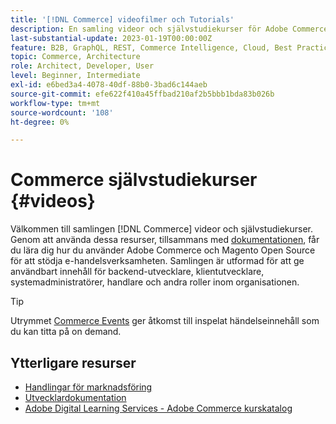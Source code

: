 ```yaml
---
title: '[!DNL Commerce] videofilmer och Tutorials'
description: En samling videor och självstudiekurser för Adobe Commerce och Magento Open Source
last-substantial-update: 2023-01-19T00:00:00Z
feature: B2B, GraphQL, REST, Commerce Intelligence, Cloud, Best Practices, API Mesh, App Builder
topic: Commerce, Architecture
role: Architect, Developer, User
level: Beginner, Intermediate
exl-id: e6bed3a4-4078-40df-88b0-3bad6c144aeb
source-git-commit: efe622f410a45ffbad210af2b5bbb1bda83b026b
workflow-type: tm+mt
source-wordcount: '108'
ht-degree: 0%

---
```


# Commerce självstudiekurser {#videos}

Välkommen till samlingen [!DNL Commerce] videor och självstudiekurser. Genom att använda dessa resurser, tillsammans med [dokumentationen](https://experienceleague.adobe.com/docs/commerce.html), får du lära dig hur du använder Adobe Commerce och Magento Open Source för att stödja e-handelsverksamheten. Samlingen är utformad för att ge användbart innehåll för backend-utvecklare, klientutvecklare, systemadministratörer, handlare och andra roller inom organisationen.

<div id="recs-overview-body-1"></div>
<div id="recs-overview-body-2"></div>
<div id="recs-overview-body-3"></div>
<div id="recs-overview-body-4"></div>
<div id="recs-overview-body-5"></div>
<div id="recs-overview-body-6"></div>

>[!TIP]
>
>Utrymmet [Commerce Events](https://experienceleague.adobe.com/docs/commerce-events/events/overview.html) ger åtkomst till inspelat händelseinnehåll som du kan titta på on demand.

## Ytterligare resurser

- [Handlingar för marknadsföring](https://experienceleague.adobe.com/docs/commerce-admin/user-guides/home.html)
- [Utvecklardokumentation](https://developer.adobe.com/commerce)
- [Adobe Digital Learning Services - Adobe Commerce kurskatalog](https://learning.adobe.com/catalog.html?solution=Adobe%20Commerce)
